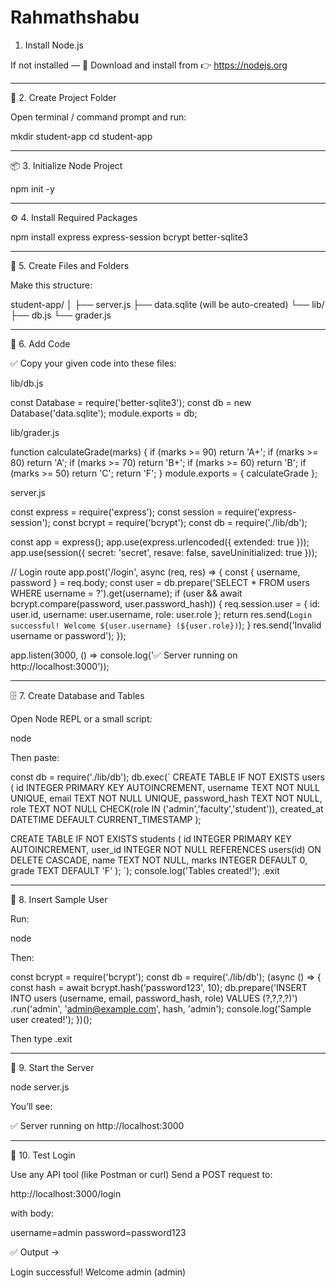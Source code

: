 # Rahmathshabu
1. Install Node.js

If not installed —
🔹 Download and install from 👉 https://nodejs.org


---

📁 2. Create Project Folder

Open terminal / command prompt and run:

mkdir student-app
cd student-app


---

📦 3. Initialize Node Project

npm init -y


---

⚙️ 4. Install Required Packages

npm install express express-session bcrypt better-sqlite3


---

📂 5. Create Files and Folders

Make this structure:

student-app/
│
├── server.js
├── data.sqlite   (will be auto-created)
└── lib/
    ├── db.js
    └── grader.js


---

🧱 6. Add Code

✅ Copy your given code into these files:

lib/db.js

const Database = require('better-sqlite3');
const db = new Database('data.sqlite');
module.exports = db;

lib/grader.js

function calculateGrade(marks) {
  if (marks >= 90) return 'A+';
  if (marks >= 80) return 'A';
  if (marks >= 70) return 'B+';
  if (marks >= 60) return 'B';
  if (marks >= 50) return 'C';
  return 'F';
}
module.exports = { calculateGrade };

server.js

const express = require('express');
const session = require('express-session');
const bcrypt = require('bcrypt');
const db = require('./lib/db');

const app = express();
app.use(express.urlencoded({ extended: true }));
app.use(session({ secret: 'secret', resave: false, saveUninitialized: true }));

// Login route
app.post('/login', async (req, res) => {
  const { username, password } = req.body;
  const user = db.prepare('SELECT * FROM users WHERE username = ?').get(username);
  if (user && await bcrypt.compare(password, user.password_hash)) {
    req.session.user = { id: user.id, username: user.username, role: user.role };
    return res.send(`Login successful! Welcome ${user.username} (${user.role})`);
  }
  res.send('Invalid username or password');
});

app.listen(3000, () => console.log('✅ Server running on http://localhost:3000'));


---

🗄️ 7. Create Database and Tables

Open Node REPL or a small script:

node

Then paste:

const db = require('./lib/db');
db.exec(`
CREATE TABLE IF NOT EXISTS users (
  id INTEGER PRIMARY KEY AUTOINCREMENT,
  username TEXT NOT NULL UNIQUE,
  email TEXT NOT NULL UNIQUE,
  password_hash TEXT NOT NULL,
  role TEXT NOT NULL CHECK(role IN ('admin','faculty','student')),
  created_at DATETIME DEFAULT CURRENT_TIMESTAMP
);

CREATE TABLE IF NOT EXISTS students (
  id INTEGER PRIMARY KEY AUTOINCREMENT,
  user_id INTEGER NOT NULL REFERENCES users(id) ON DELETE CASCADE,
  name TEXT NOT NULL,
  marks INTEGER DEFAULT 0,
  grade TEXT DEFAULT 'F'
);
`);
console.log('Tables created!');
.exit


---

👤 8. Insert Sample User

Run:

node

Then:

const bcrypt = require('bcrypt');
const db = require('./lib/db');
(async () => {
  const hash = await bcrypt.hash('password123', 10);
  db.prepare('INSERT INTO users (username, email, password_hash, role) VALUES (?,?,?,?)')
    .run('admin', 'admin@example.com', hash, 'admin');
  console.log('Sample user created!');
})();

Then type .exit


---

🚀 9. Start the Server

node server.js

You’ll see:

✅ Server running on http://localhost:3000


---

🧪 10. Test Login

Use any API tool (like Postman or curl)
Send a POST request to:

http://localhost:3000/login

with body:

username=admin
password=password123

✅ Output →

Login successful! Welcome admin (admin)
